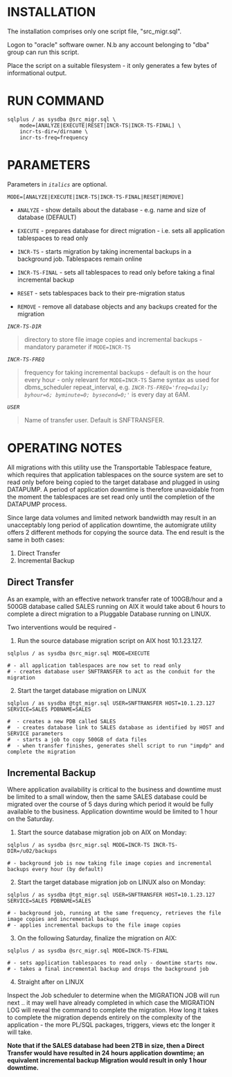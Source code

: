 # INSTALLATION
The installation comprises only one script file, "src_migr.sql". 

Logon to "oracle" software owner. N.b any account belonging to "dba" group can run this script.

Place the script on a suitable filesystem - it only generates a few bytes of informational output.


# RUN COMMAND                         
              
```
sqlplus / as sysdba @src_migr.sql \
    mode=[ANALYZE|EXECUTE|RESET|INCR-TS|INCR-TS-FINAL] \
    incr-ts-dir=/dirname \
    incr-ts-freq=frequency
```
                         
# PARAMETERS   
Parameters in *`italics`* are optional.

`MODE=[ANALYZE|EXECUTE|INCR-TS|INCR-TS-FINAL|RESET|REMOVE]`
- `ANALYZE` - show details about the database - e.g. name and size of database (DEFAULT)
  
- `EXECUTE` - prepares database for direct migration - i.e. sets all application tablespaces to read only

- `INCR-TS` - starts migration by taking incremental backups in a background job. Tablespaces remain online
                     
- `INCR-TS-FINAL` - sets all tablespaces to read only before taking a final incremental backup
  
- `RESET` - sets tablespaces back to their pre-migration status

- `REMOVE` - remove all database objects and any backups created for the migration
                           
*`INCR-TS-DIR`*
>directory to store file image copies and incremental backups - mandatory parameter if `MODE=INCR-TS`
  
*`INCR-TS-FREQ`*
>frequency for taking incremental backups - default is on the hour every hour - only relevant for `MODE=INCR-TS` Same syntax as used for dbms_scheduler repeat_interval, e.g. *`INCR-TS-FREQ='freq=daily; byhour=6; byminute=0; bysecond=0;'`* is every day at 6AM.

*`USER`*
>Name of transfer user. Default is SNFTRANSFER.

  
# OPERATING NOTES

All migrations with this utility use the Transportable Tablespace feature, which requires that application tablespaces on the source system are set to read only before being copied to the target database and plugged in using DATAPUMP. A period of application downtime is therefore unavoidable from the moment the tablespaces are set read only until the completion of the DATAPUMP process. 

Since large data volumes and limited network bandwidth may result in an unacceptably long period of application downtime, the automigrate utility offers 2 different methods for copying the source data. The end result is the same in both cases:

1. Direct Transfer
2. Incremental Backup

## Direct Transfer
As an example, with an effective network transfer rate of 100GB/hour and a 500GB database called SALES running on AIX it would take about 6 hours to complete a direct migration to a Pluggable Database running on LINUX. 

Two interventions would be required -

1. Run the source database migration script on AIX host 10.1.23.127. 

```
sqlplus / as sysdba @src_migr.sql MODE=EXECUTE

# - all application tablespaces are now set to read only
# - creates database user SNFTRANSFER to act as the conduit for the migration
```

2. Start the target database migration on LINUX

```
sqlplus / as sysdba @tgt_migr.sql USER=SNFTRANSFER HOST=10.1.23.127 SERVICE=SALES PDBNAME=SALES

#  - creates a new PDB called SALES
#  - creates database link to SALES database as identified by HOST and SERVICE parameters
#  - starts a job to copy 500GB of data files
#  - when transfer finishes, generates shell script to run "impdp" and complete the migration

```
## Incremental Backup
Where application availability is critical to the business and downtime must be limited to a small window, then the same SALES database could be migrated over the course of 5 days during which period it would be fully available to the business. Application downtime would be limited to 1 hour on the Saturday.


1. Start the source database migration job on AIX on Monday:
```
sqlplus / as sysdba @src_migr.sql MODE=INCR-TS INCR-TS-DIR=/u02/backups

# - background job is now taking file image copies and incremental backups every hour (by default)
```

2. Start the target database migration job on LINUX also on Monday:
```
sqlplus / as sysdba @tgt_migr.sql USER=SNFTRANSFER HOST=10.1.23.127 SERVICE=SALES PDBNAME=SALES

# - background job, running at the same frequency, retrieves the file image copies and incremental backups
# - applies incremental backups to the file image copies
```

3. On the following Saturday, finalize the migration on AIX:
```
sqlplus / as sysdba @src_migr.sql MODE=INCR-TS-FINAL

# - sets application tablespaces to read only - downtime starts now.
# - takes a final incremental backup and drops the background job
```

4. Straight after on LINUX

Inspect the Job scheduler to determine when the MIGRATION JOB will run next .. it may well have already completed in which case the MIGRATION LOG will reveal the command to complete the migration. How long it takes to complete the migration depends entirely on the complexity of the application - the more PL/SQL packages, triggers, views etc the longer it will take.


**Note that if the SALES database had been 2TB in size, then a Direct Transfer would have resulted in 24 hours application downtime; an equivalent incremental backup Migration would result in only 1 hour downtime.**
